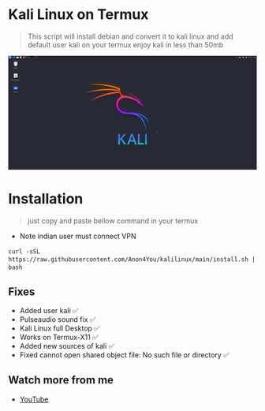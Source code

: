 # Kali Linux on Termux 
> This script will install debian and convert it to kali linux and add default user kali on your termux enjoy kali in less than 50mb

<img src="assets/ss.png"/>

# Installation
> just copy and paste bellow command in your termux 
* Note indian user must connect VPN
```
curl -sSL https://raw.githubusercontent.com/Anon4You/kalilinux/main/install.sh | bash
```
## Fixes 
* Added user kali ✅
* Pulseaudio sound fix ✅
* Kali Linux full Desktop ✅
* Works on Termux-X11 ✅
* Added new sources of kali ✅
* Fixed cannot open shared object file: No such file or directory ✅

## Watch more from me 
* [YouTube](https://www.youtube.com/@alienkrishnorg) 
